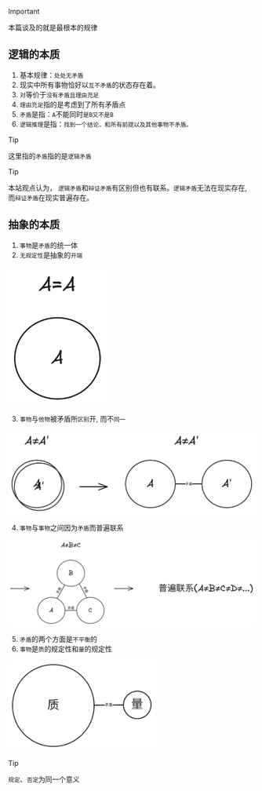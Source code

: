 > [!IMPORTANT]
> 本篇谈及的就是最根本的规律

## 逻辑的本质

1. 基本规律：`处处无矛盾`
2. 现实中所有事物恰好以`互不矛盾`的状态存在着。
3. `对`等价于`没有矛盾且理由充足`
4. `理由充足`指的是考虑到了所有矛盾点
5. `矛盾`是指：`A`不能同时`是B又不是B`
6. `逻辑推理`是指：`找到一个结论，和所有前提以及其他事物不矛盾。`

> [!TIP]
> 这里指的`矛盾`指的是`逻辑矛盾`

> [!TIP]
> 本站观点认为， `逻辑矛盾`和`辩证矛盾`有区别但也有联系。`逻辑矛盾`无法在现实存在, 而`辩证矛盾`在现实普遍存在。

## 抽象的本质

1. `事物`是`矛盾`的统一体
2. `无规定性`是抽象的`开端`

<img src="../images/aea.png" width="200">

3. `事物`与`他物`被矛盾所`区别`开, 而不`同一`

<img src="../images/anea.png" width="900">

4. `事物`与`事物`之间因为`矛盾`而普遍联系

<img src="../images/anebnec.png" width="900">

5. `矛盾`的两个方面是`不平衡`的
6. `事物`是`质`的规定性和`量`的规定性

<img src="../images/pneq.png" width="300">

> [!TIP]
> `规定`、`否定`为同一个意义

